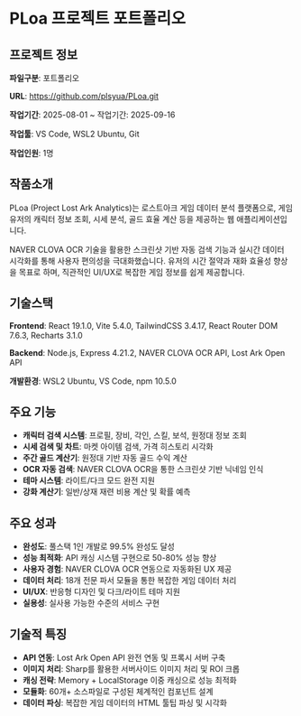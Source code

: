 # PLoa 프로젝트 포트폴리오

## 프로젝트 정보

**파일구분**: 포트폴리오

**URL**: https://github.com/plsyua/PLoa.git

**작업기간**: 
2025-08-01
~ 작업기간: 
2025-09-16

**작업툴**: VS Code, WSL2 Ubuntu, Git

**작업인원**: 1명

## 작품소개

PLoa (Project Lost Ark Analytics)는 로스트아크 게임 데이터 분석 플랫폼으로, 게임 유저의 캐릭터 정보 조회, 시세 분석, 골드 효율 계산 등을 제공하는 웹 애플리케이션입니다. 

NAVER CLOVA OCR 기술을 활용한 스크린샷 기반 자동 검색 기능과 실시간 데이터 시각화를 통해 사용자 편의성을 극대화했습니다. 유저의 시간 절약과 재화 효율성 향상을 목표로 하며, 직관적인 UI/UX로 복잡한 게임 정보를 쉽게 제공합니다.

## 기술스택

**Frontend**: React 19.1.0, Vite 5.4.0, TailwindCSS 3.4.17, React Router DOM 7.6.3, Recharts 3.1.0

**Backend**: Node.js, Express 4.21.2, NAVER CLOVA OCR API, Lost Ark Open API

**개발환경**: WSL2 Ubuntu, VS Code, npm 10.5.0

## 주요 기능

- **캐릭터 검색 시스템**: 프로필, 장비, 각인, 스킬, 보석, 원정대 정보 조회
- **시세 검색 및 차트**: 마켓 아이템 검색, 가격 히스토리 시각화
- **주간 골드 계산기**: 원정대 기반 자동 골드 수익 계산
- **OCR 자동 검색**: NAVER CLOVA OCR을 통한 스크린샷 기반 닉네임 인식
- **테마 시스템**: 라이트/다크 모드 완전 지원
- **강화 계산기**: 일반/상재 재련 비용 계산 및 확률 예측

## 주요 성과

- **완성도**: 풀스택 1인 개발로 99.5% 완성도 달성
- **성능 최적화**: API 캐싱 시스템 구현으로 50-80% 성능 향상
- **사용자 경험**: NAVER CLOVA OCR 연동으로 자동화된 UX 제공
- **데이터 처리**: 18개 전문 파서 모듈을 통한 복잡한 게임 데이터 처리
- **UI/UX**: 반응형 디자인 및 다크/라이트 테마 지원
- **실용성**: 실사용 가능한 수준의 서비스 구현

## 기술적 특징

- **API 연동**: Lost Ark Open API 완전 연동 및 프록시 서버 구축
- **이미지 처리**: Sharp를 활용한 서버사이드 이미지 처리 및 ROI 크롭
- **캐싱 전략**: Memory + LocalStorage 이중 캐싱으로 성능 최적화
- **모듈화**: 60개+ 소스파일로 구성된 체계적인 컴포넌트 설계
- **데이터 파싱**: 복잡한 게임 데이터의 HTML 툴팁 파싱 및 시각화